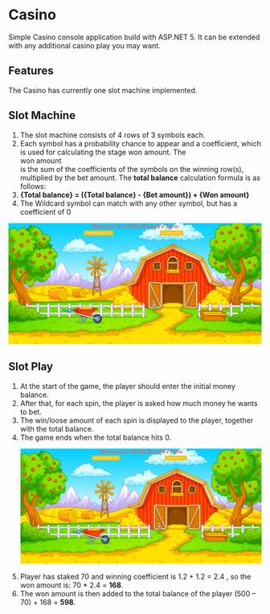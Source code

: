 # Casino

Simple Casino console application build with ASP.NET 5. It can be extended with any additional casino play you may want.

## Features

The Casino has currently one slot machine implemented.

## Slot Machine

<ol>
<li>The slot machine consists of 4 rows of 3 symbols each.</li>
<li>Each symbol has a probability chance to appear and a coefficient, which is used for calculating the stage won amount. The <br>won amount</br> is the sum of the coefficients of the symbols on the winning
row(s), multiplied by the bet amount. The <b>total balance</b> calculation formula is as follows:</li>
<li><b>{Total balance} = ({Total balance} - {Bet amount}) + {Won amount}</b></li>
<li>The Wildcard symbol can match with any other symbol, but has a coefficient of 0</li>
</ol>

![alt text](https://github.com/mkovachev/OldMacDsFarm/blob/main/src/assets/images/home.PNG)

## Slot Play

<ol>
<li>At the start of the game, the player should enter the initial money balance.</li>
<li>After that, for each spin, the player is asked how much money he wants to bet.</li>
<li>The win/loose amount of each spin is displayed to the player, together with the total balance.</li>
<li>The game ends when the total balance hits 0.</li>

![alt text](https://github.com/mkovachev/OldMacDsFarm/blob/main/src/assets/images/home.PNG)

<li>Player has staked 70 and winning coefficient is 1.2 + 1.2 = 2.4 , so the won amount is: 70 * 2.4 = <b>168</b>.</li>
<li>The won amount is then added to the total balance of the player (500 – 70) + 168 = <b>598</b>.</li>
</ol>
